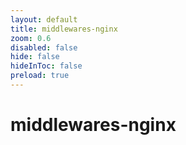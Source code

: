 ```yaml
---
layout: default 
title: middlewares-nginx  
zoom: 0.6   
disabled: false 
hide: false 
hideInToc: false    
preload: true   
---
```



# middlewares-nginx   
